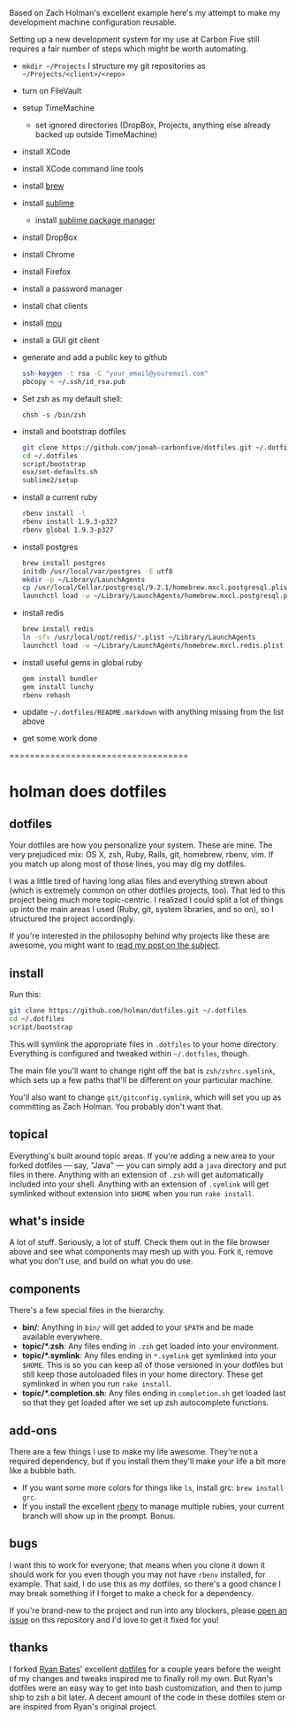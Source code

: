 Based on Zach Holman's excellent example here's my attempt to make my development machine configuration reusable.

Setting up a new development system for my use at Carbon Five still requires a fair number of steps which might be worth automating.

- `mkdir ~/Projects` I structure my git repositories as `~/Projects/<client>/<repo>`
- turn on FileVault
- setup TimeMachine
  - set ignored directories (DropBox, Projects, anything else already backed up outside TimeMachine)
- install XCode
- install XCode command line tools
- install [brew](http://mxcl.github.com/homebrew/)
- install [sublime](www.sublimetext.com/2)
  - install [sublime package manager](http://wbond.net/sublime_packages/package_control)
- install DropBox
- install Chrome
- install Firefox
- install a password manager
- install chat clients
- install [mou](http://mouapp.com/)
- install a GUI git client
- generate and add a public key to github

    ```sh
    ssh-keygen -t rsa -C "your_email@youremail.com"
    pbcopy < ~/.ssh/id_rsa.pub
    ```
  
- Set zsh as my default shell:

    `chsh -s /bin/zsh`

- install and bootstrap dotfiles

    ```sh
    git clone https://github.com/jonah-carbonfive/dotfiles.git ~/.dotfiles
    cd ~/.dotfiles
    script/bootstrap
    osx/set-defaults.sh
    sublime2/setup
    ```

- install a current ruby

    ```sh
    rbenv install -l
    rbenv install 1.9.3-p327
    rbenv global 1.9.3-p327
    ```

- install postgres

    ```sh
    brew install postgres
    initdb /usr/local/var/postgres -E utf8
    mkdir -p ~/Library/LaunchAgents
    cp /usr/local/Cellar/postgresql/9.2.1/homebrew.mxcl.postgresql.plist ~/Library/LaunchAgents/
    launchctl load -w ~/Library/LaunchAgents/homebrew.mxcl.postgresql.plist
    ```

- install redis

    ```sh
    brew install redis
    ln -sfv /usr/local/opt/redis/*.plist ~/Library/LaunchAgents
    launchctl load -w ~/Library/LaunchAgents/homebrew.mxcl.redis.plist
    ```

- install useful gems in global ruby

    ```sh
    gem install bundler
    gem install lunchy
    rbenv rehash
    ```

- update `~/.dotfiles/README.markdown` with anything missing from the list above
- get some work done

===================================

# holman does dotfiles

## dotfiles

Your dotfiles are how you personalize your system. These are mine. The very
prejudiced mix: OS X, zsh, Ruby, Rails, git, homebrew, rbenv, vim. If you
match up along most of those lines, you may dig my dotfiles.

I was a little tired of having long alias files and everything strewn about
(which is extremely common on other dotfiles projects, too). That led to this
project being much more topic-centric. I realized I could split a lot of things
up into the main areas I used (Ruby, git, system libraries, and so on), so I
structured the project accordingly.

If you're interested in the philosophy behind why projects like these are
awesome, you might want to [read my post on the
subject](http://zachholman.com/2010/08/dotfiles-are-meant-to-be-forked/).

## install

Run this:

```sh
git clone https://github.com/holman/dotfiles.git ~/.dotfiles
cd ~/.dotfiles
script/bootstrap
```

This will symlink the appropriate files in `.dotfiles` to your home directory.
Everything is configured and tweaked within `~/.dotfiles`, though.

The main file you'll want to change right off the bat is `zsh/zshrc.symlink`,
which sets up a few paths that'll be different on your particular machine.

You'll also want to change `git/gitconfig.symlink`, which will set you up as
committing as Zach Holman. You probably don't want that.

## topical

Everything's built around topic areas. If you're adding a new area to your
forked dotfiles — say, "Java" — you can simply add a `java` directory and put
files in there. Anything with an extension of `.zsh` will get automatically
included into your shell. Anything with an extension of `.symlink` will get
symlinked without extension into `$HOME` when you run `rake install`.

## what's inside

A lot of stuff. Seriously, a lot of stuff. Check them out in the file browser
above and see what components may mesh up with you. Fork it, remove what you
don't use, and build on what you do use.

## components

There's a few special files in the hierarchy.

- **bin/**: Anything in `bin/` will get added to your `$PATH` and be made
  available everywhere.
- **topic/\*.zsh**: Any files ending in `.zsh` get loaded into your
  environment.
- **topic/\*.symlink**: Any files ending in `*.symlink` get symlinked into
  your `$HOME`. This is so you can keep all of those versioned in your dotfiles
  but still keep those autoloaded files in your home directory. These get
  symlinked in when you run `rake install`.
- **topic/\*.completion.sh**: Any files ending in `completion.sh` get loaded
  last so that they get loaded after we set up zsh autocomplete functions.

## add-ons

There are a few things I use to make my life awesome. They're not a required
dependency, but if you install them they'll make your life a bit more like a
bubble bath.

- If you want some more colors for things like `ls`, install grc: `brew install
  grc`.
- If you install the excellent [rbenv](https://github.com/sstephenson/rbenv) to
  manage multiple rubies, your current branch will show up in the prompt. Bonus.

## bugs

I want this to work for everyone; that means when you clone it down it should
work for you even though you may not have `rbenv` installed, for example. That
said, I do use this as *my* dotfiles, so there's a good chance I may break
something if I forget to make a check for a dependency.

If you're brand-new to the project and run into any blockers, please
[open an issue](https://github.com/holman/dotfiles/issues) on this repository
and I'd love to get it fixed for you!

## thanks

I forked [Ryan Bates](http://github.com/ryanb)' excellent
[dotfiles](http://github.com/ryanb/dotfiles) for a couple years before the
weight of my changes and tweaks inspired me to finally roll my own. But Ryan's
dotfiles were an easy way to get into bash customization, and then to jump ship
to zsh a bit later. A decent amount of the code in these dotfiles stem or are
inspired from Ryan's original project.
